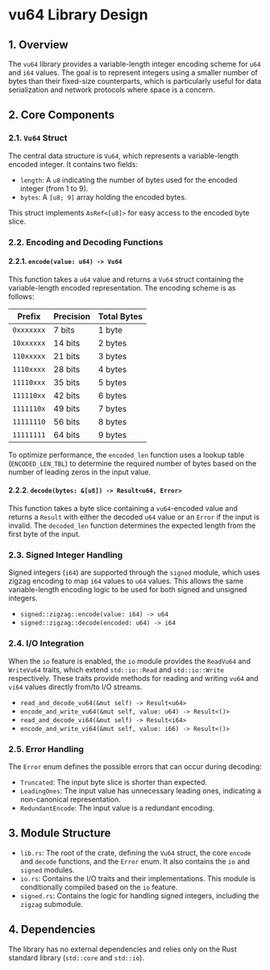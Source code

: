 # vu64 Library Design

## 1. Overview

The `vu64` library provides a variable-length integer encoding scheme for `u64` and `i64` values. The goal is to represent integers using a smaller number of bytes than their fixed-size counterparts, which is particularly useful for data serialization and network protocols where space is a concern.

## 2. Core Components

### 2.1. `Vu64` Struct

The central data structure is `Vu64`, which represents a variable-length encoded integer. It contains two fields:

*   `length`: A `u8` indicating the number of bytes used for the encoded integer (from 1 to 9).
*   `bytes`: A `[u8; 9]` array holding the encoded bytes.

This struct implements `AsRef<[u8]>` for easy access to the encoded byte slice.

### 2.2. Encoding and Decoding Functions

#### 2.2.1. `encode(value: u64) -> Vu64`

This function takes a `u64` value and returns a `Vu64` struct containing the variable-length encoded representation. The encoding scheme is as follows:

| Prefix     | Precision | Total Bytes |
|------------|-----------|-------------|
| `0xxxxxxx` | 7 bits    | 1 byte      |
| `10xxxxxx` | 14 bits   | 2 bytes     |
| `110xxxxx` | 21 bits   | 3 bytes     |
| `1110xxxx` | 28 bits   | 4 bytes     |
| `11110xxx` | 35 bits   | 5 bytes     |
| `111110xx` | 42 bits   | 6 bytes     |
| `1111110x` | 49 bits   | 7 bytes     |
| `11111110` | 56 bits   | 8 bytes     |
| `11111111` | 64 bits   | 9 bytes     |

To optimize performance, the `encoded_len` function uses a lookup table (`ENCODED_LEN_TBL`) to determine the required number of bytes based on the number of leading zeros in the input value.

#### 2.2.2. `decode(bytes: &[u8]) -> Result<u64, Error>`

This function takes a byte slice containing a `vu64`-encoded value and returns a `Result` with either the decoded `u64` value or an `Error` if the input is invalid. The `decoded_len` function determines the expected length from the first byte of the input.

### 2.3. Signed Integer Handling

Signed integers (`i64`) are supported through the `signed` module, which uses zigzag encoding to map `i64` values to `u64` values. This allows the same variable-length encoding logic to be used for both signed and unsigned integers.

*   `signed::zigzag::encode(value: i64) -> u64`
*   `signed::zigzag::decode(encoded: u64) -> i64`

### 2.4. I/O Integration

When the `io` feature is enabled, the `io` module provides the `ReadVu64` and `WriteVu64` traits, which extend `std::io::Read` and `std::io::Write` respectively. These traits provide methods for reading and writing `vu64` and `vi64` values directly from/to I/O streams.

*   `read_and_decode_vu64(&mut self) -> Result<u64>`
*   `encode_and_write_vu64(&mut self, value: u64) -> Result<()>`
*   `read_and_decode_vi64(&mut self) -> Result<i64>`
*   `encode_and_write_vi64(&mut self, value: i66) -> Result<()>`

### 2.5. Error Handling

The `Error` enum defines the possible errors that can occur during decoding:

*   `Truncated`: The input byte slice is shorter than expected.
*   `LeadingOnes`: The input value has unnecessary leading ones, indicating a non-canonical representation.
*   `RedundantEncode`: The input value is a redundant encoding.

## 3. Module Structure

*   `lib.rs`: The root of the crate, defining the `Vu64` struct, the core `encode` and `decode` functions, and the `Error` enum. It also contains the `io` and `signed` modules.
*   `io.rs`: Contains the I/O traits and their implementations. This module is conditionally compiled based on the `io` feature.
*   `signed.rs`: Contains the logic for handling signed integers, including the `zigzag` submodule.

## 4. Dependencies

The library has no external dependencies and relies only on the Rust standard library (`std::core` and `std::io`).
